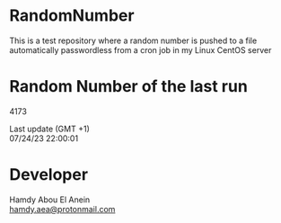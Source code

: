 # RandomNumber    
This is a test repository where a random number is pushed to a file automatically passwordless from a cron job in my Linux CentOS server    
# Random Number of the last run   
4173
      
Last update (GMT +1)    
07/24/23 22:00:01
# Developer    
Hamdy Abou El Anein   
hamdy.aea@protonmail.com
